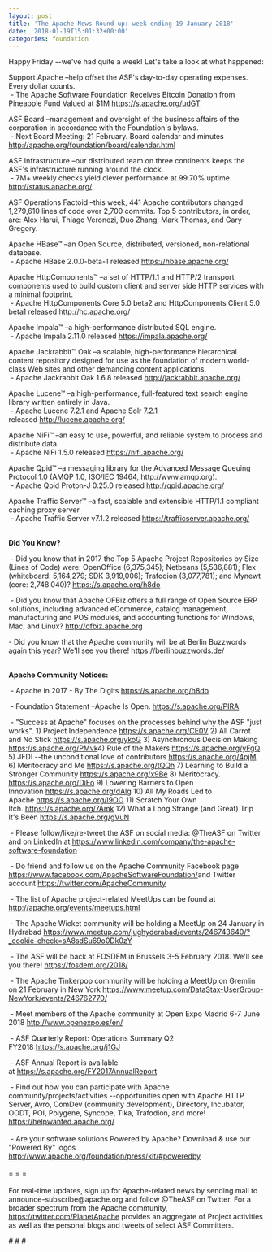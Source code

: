 ```yaml
---
layout: post
title: 'The Apache News Round-up: week ending 19 January 2018'
date: '2018-01-19T15:01:32+00:00'
categories: foundation
---
```

<div>Happy Friday --we've had quite a week! Let's take a look at what happened:</div> 
  <div> 
    <div> 
      <p>Support Apache&nbsp;–help offset the ASF's day-to-day operating expenses. Every dollar counts.<br />&nbsp;-&nbsp;The Apache Software Foundation Receives Bitcoin Donation from Pineapple Fund Valued at $1M&nbsp;<a href="https://s.apache.org/udGT">https://s.apache.org/udGT</a></p> 
      <p>ASF Board –management and oversight of the business affairs of the corporation in accordance with the Foundation's bylaws.<br />&nbsp;- Next Board Meeting: 21 February. Board calendar and minutes <a href="http://apache.org/foundation/board/calendar.html">http://apache.org/foundation/board/calendar.html</a></p> 
    </div> 
    <p>ASF Infrastructure –our distributed team on three continents keeps the ASF's infrastructure running around the clock.<br />&nbsp;- 7M+ weekly checks yield clever performance at 99.70% uptime <a href="http://status.apache.org/">http://status.apache.org/</a></p> 
    <p>ASF Operations Factoid&nbsp;–this week, 441 Apache contributors changed 1,279,610 lines of code over 2,700 commits. Top 5 contributors, in order, are: Alex Harui, Thiago Veronezi, Duo Zhang, Mark Thomas, and Gary Gregory.</p> 
    <p>Apache HBase™ –an Open Source, distributed, versioned, non-relational database.<br />&nbsp;- Apache HBase 2.0.0-beta-1 released&nbsp;<a href="https://hbase.apache.org/">https://hbase.apache.org/</a></p> 
    <p>Apache HttpComponents™ –a set of HTTP/1.1 and HTTP/2 transport components used to build custom client and server side HTTP services with a minimal footprint.<br />&nbsp;- Apache HttpComponents Core 5.0 beta2 and HttpComponents Client 5.0 beta1 released&nbsp;<a href="http://hc.apache.org/">http://hc.apache.org/</a></p> 
    <p>Apache Impala™ –a high-performance distributed SQL engine.<br />&nbsp;- Apache Impala 2.11.0 released&nbsp;<a href="https://impala.apache.org/">https://impala.apache.org/</a></p> 
    <p>Apache Jackrabbit™ Oak –a scalable, high-performance hierarchical content repository designed for use as the foundation of modern world-class Web sites and other demanding content applications.<br />&nbsp;- Apache Jackrabbit Oak 1.6.8 released&nbsp;<a href="http://jackrabbit.apache.org/">http://jackrabbit.apache.org/</a> </p> 
    <p>Apache Lucene™ –a high-performance, full-featured text search engine library written entirely in Java.<br />&nbsp;- Apache Lucene 7.2.1 and Apache Solr 7.2.1 released&nbsp;<a href="http://lucene.apache.org/">http://lucene.apache.org/</a></p> 
    <p>Apache NiFi™ –an easy to use, powerful, and reliable system to process and distribute data.<br />&nbsp;- Apache NiFi 1.5.0 release<span style="white-space: pre;">d <a href="https://nifi.apache.org/">https://nifi.apache.org/</a></span></p> 
    <p>Apache Qpid™ –a messaging library for the Advanced Message Queuing Protocol 1.0 (AMQP 1.0, ISO/IEC 19464, http://www.amqp.org).<br />&nbsp;- Apache Qpid Proton-J 0.25.0 released&nbsp;<a href="http://qpid.apache.org/">http://qpid.apache.org/</a></p> 
    <p><span style="white-space: pre;"></span></p> 
    <p>Apache Traffic Server™ –a fast, scalable and extensible HTTP/1.1 compliant caching proxy server.<br />&nbsp;- Apache Traffic Server v7.1.2 released&nbsp;<a href="https://trafficserver.apache.org/">https://trafficserver.apache.org/</a><br /><br /></p> 
    <p><strong>Did You Know?</strong></p> 
    <div> 
      <p>&nbsp;- Did you know that in 2017 the Top 5 Apache Project Repositories by Size (Lines of Code) were: OpenOffice (6,375,345); Netbeans (5,536,881); Flex (whiteboard: 5,164,279; SDK 3,919,006); Trafodion (3,077,781); and Mynewt (core: 2,748.040)? <a href="https://s.apache.org/h8do">https://s.apache.org/h8do</a></p> 
      <p>&nbsp;- Did you know that Apache OFBiz offers a full range of Open Source ERP solutions, including advanced eCommerce, catalog management, manufacturing and POS modules, and accounting functions for Windows, Mac, and Linux?&nbsp;<a href="http://ofbiz.apache.org/">http://ofbiz.apache.org</a></p> 
      <p>- Did you know that the Apache community will be at Berlin Buzzwords again this year? We'll see you there!&nbsp;<a href="https://berlinbuzzwords.de/">https://berlinbuzzwords.de/</a></p> 
    </div> 
    <div><strong><br />Apache Community Notices:</strong></div> 
    <p>&nbsp;- Apache in 2017 - By The Digits&nbsp;<a href="https://s.apache.org/h8do">https://s.apache.org/h8do</a></p> 
    <p>&nbsp;- Foundation Statement –Apache Is Open. <a href="https://s.apache.org/PIRA">https://s.apache.org/PIRA</a></p> 
    <div> 
      <p>&nbsp;- &quot;Success at Apache&quot; focuses on the processes behind why the ASF &quot;just works&quot;. 1) Project Independence <a href="https://s.apache.org/CE0V">https://s.apache.org/CE0V</a> 2) All Carrot and No Stick <a href="https://s.apache.org/ykoG">https://s.apache.org/ykoG</a> 3) Asynchronous Decision Making <a href="https://s.apache.org/PMvk%20">https://s.apache.org/PMvk</a>4) Rule of the Makers <a href="https://s.apache.org/yFgQ">https://s.apache.org/yFgQ</a> 5) JFDI --the unconditional love of contributors <a href="https://s.apache.org/4pjM">https://s.apache.org/4pjM</a> 6) Meritocracy and Me <a href="https://s.apache.org/tQQh">https://s.apache.org/tQQh</a> 7) Learning to Build a Stronger Community <a href="https://s.apache.org/x9Be">https://s.apache.org/x9Be</a>&nbsp;8) Meritocracy. <a href="https://s.apache.org/DiEo">https://s.apache.org/DiEo</a>&nbsp;9) Lowering Barriers to Open Innovation&nbsp;<a href="https://s.apache.org/dAlg">https://s.apache.org/dAlg</a>&nbsp;10) All My Roads Led to Apache&nbsp;<a href="https://s.apache.org/l9OO">https://s.apache.org/l9OO</a>&nbsp;11) Scratch Your Own Itch.&nbsp;<a href="https://s.apache.org/7Amk">https://s.apache.org/7Amk</a>&nbsp;12) What a Long Strange (and Great) Trip It's Been&nbsp;<a href="https://s.apache.org/gVuN">https://s.apache.org/gVuN</a></p> 
    </div> 
    <div> 
      <p>&nbsp;- Please follow/like/re-tweet the ASF on social media: @TheASF on Twitter and on LinkedIn at <a href="https://www.linkedin.com/company/the-apache-software-foundation">https://www.linkedin.com/company/the-apache-software-foundation</a></p> 
      <p>&nbsp;- Do friend and follow us on the Apache Community Facebook page <a href="https://www.facebook.com/ApacheSoftwareFoundation/">https://www.facebook.com/ApacheSoftwareFoundation/</a>and Twitter account <a href="https://twitter.com/ApacheCommunity">https://twitter.com/ApacheCommunity</a></p> 
    </div> 
    <div> 
      <p><a href="https://feathercast.apache.org/"></a></p> 
    </div> 
    <div> 
      <p>&nbsp;- The list of Apache project-related MeetUps can be found at <a href="https://twitter.com/ApacheCommunity">http://apache.org/events/meetups.html</a></p> 
      <p>&nbsp;- The Apache Wicket community will be holding a MeetUp on 24 January in Hydrabad&nbsp;<a href="https://www.meetup.com/jughyderabad/events/246743640/?_cookie-check=sA8sdSu69o0Dk0zY">https://www.meetup.com/jughyderabad/events/246743640/?_cookie-check=sA8sdSu69o0Dk0zY</a></p> 
      <p>&nbsp;- The ASF will be back at FOSDEM in Brussels 3-5 February 2018. We'll see you there!&nbsp;<a href="https://fosdem.org/2018/">https://fosdem.org/2018/</a></p> 
      <p>&nbsp;- The Apache Tinkerpop community will be holding a MeetUp on Gremlin on 21 February in New York&nbsp;<a href="https://www.meetup.com/DataStax-UserGroup-NewYork/events/246762770/">https://www.meetup.com/DataStax-UserGroup-NewYork/events/246762770/</a> </p> 
      <p>&nbsp;- Meet members of the Apache community at Open Expo Madrid 6-7 June 2018&nbsp;<a href="http://www.openexpo.es/en/">http://www.openexpo.es/en/</a></p> 
    </div> 
    <div> 
      <p>&nbsp;- ASF Quarterly Report: Operations Summary Q2 FY2018&nbsp;<a href="https://s.apache.org/j1GJ">https://s.apache.org/j1GJ</a></p> 
    </div> 
    <div> 
      <p>&nbsp;- ASF Annual Report is available at&nbsp;<a href="https://s.apache.org/FY2017AnnualReport">https://s.apache.org/FY2017AnnualReport</a></p> 
    </div> 
    <div>&nbsp;- Find out how you can participate with Apache community/projects/activities --opportunities open with Apache HTTP Server, Avro, ComDev (community development), Directory, Incubator, OODT, POI, Polygene, Syncope, Tika, Trafodion, and more! <a href="https://helpwanted.apache.org/">https://helpwanted.apache.org/</a></div> 
    <div><br /></div> 
    <div>&nbsp;- Are your software solutions Powered by Apache? Download &amp; use our &quot;Powered By&quot; logos <a href="http://www.apache.org/foundation/press/kit/#poweredby">http://www.apache.org/foundation/press/kit/#poweredby</a></div> 
    <div><br /></div> 
    <div>= = =</div> 
    <div><br /></div> 
    <div>For real-time updates, sign up for Apache-related news by sending mail to announce-subscribe@apache.org and follow @TheASF on Twitter. For a broader spectrum from the Apache community, <a href="https://twitter.com/PlanetApache">https://twitter.com/PlanetApache</a> provides an aggregate of Project activities as well as the personal blogs and tweets of select ASF Committers.</div> 
    <p># # #</p> 
  </div>

